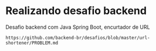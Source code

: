 # Realizando desafio backend
Desafio backend com Java Spring Boot, encurtador de URL
```
https://github.com/backend-br/desafios/blob/master/url-shortener/PROBLEM.md
```
